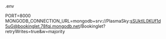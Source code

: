 .env

PORT=8000 
MONGODB_CONNECTION_URL=mongodb+srv://PlasmaSky:sSUktlL0KUf1d5uG@bookinglet.78fqj.mongodb.net/Bookinglet?retryWrites=true&w=majority